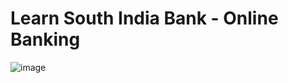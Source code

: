 # Learn South India Bank - Online Banking

![image](https://user-images.githubusercontent.com/31458531/225912414-aae6e90c-0523-44c6-a3ce-1ead8e3aa0ff.png)
